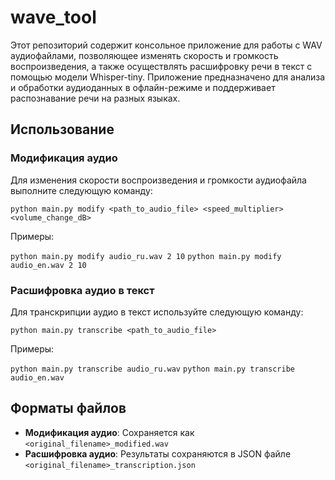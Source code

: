 # wave_tool
Этот репозиторий содержит консольное приложение для работы с WAV аудиофайлами, позволяющее изменять скорость и громкость воспроизведения, а также осуществлять расшифровку речи в текст с помощью модели Whisper-tiny. Приложение предназначено для анализа и обработки аудиоданных в офлайн-режиме и поддерживает распознавание речи на разных языках.

Использование
-------------

### Модификация аудио

Для изменения скорости воспроизведения и громкости аудиофайла выполните следующую команду:

`python main.py modify <path_to_audio_file> <speed_multiplier> <volume_change_dB>`

Примеры:

`python main.py modify audio_ru.wav 2 10`
`python main.py modify audio_en.wav 2 10`


### Расшифровка аудио в текст

Для транскрипции аудио в текст используйте следующую команду:

`python main.py transcribe <path_to_audio_file>`

Примеры:

`python main.py transcribe audio_ru.wav`
`python main.py transcribe audio_en.wav`

Форматы файлов
--------------

*   **Модификация аудио**: Сохраняется как `<original_filename>_modified.wav`
*   **Расшифровка аудио**: Результаты сохраняются в JSON файле `<original_filename>_transcription.json`
